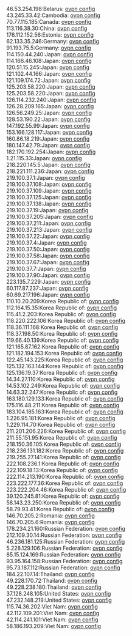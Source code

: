 46.53.254.198:Belarus: [ovpn config](vpn/46_53_254_198.ovpn)  
43.245.33.42:Cambodia: [ovpn config](vpn/43_245_33_42.ovpn)  
70.77.115.185:Canada: [ovpn config](vpn/70_77_115_185.ovpn)  
113.116.38.30:China: [ovpn config](vpn/113_116_38_30.ovpn)  
176.112.152.56:Estonia: [ovpn config](vpn/176_112_152_56.ovpn)  
62.133.35.246:Germany: [ovpn config](vpn/62_133_35_246.ovpn)  
91.193.75.5:Germany: [ovpn config](vpn/91_193_75_5.ovpn)  
114.150.44.240:Japan: [ovpn config](vpn/114_150_44_240.ovpn)  
114.166.46.108:Japan: [ovpn config](vpn/114_166_46_108.ovpn)  
120.51.15.245:Japan: [ovpn config](vpn/120_51_15_245.ovpn)  
121.102.44.166:Japan: [ovpn config](vpn/121_102_44_166.ovpn)  
121.109.174.72:Japan: [ovpn config](vpn/121_109_174_72.ovpn)  
125.203.58.220:Japan: [ovpn config](vpn/125_203_58_220.ovpn)  
125.203.58.220:Japan: [ovpn config](vpn/125_203_58_220.ovpn)  
126.114.232.240:Japan: [ovpn config](vpn/126_114_232_240.ovpn)  
126.28.209.165:Japan: [ovpn config](vpn/126_28_209_165.ovpn)  
126.56.249.25:Japan: [ovpn config](vpn/126_56_249_25.ovpn)  
128.53.190.22:Japan: [ovpn config](vpn/128_53_190_22.ovpn)  
147.192.55.99:Japan: [ovpn config](vpn/147_192_55_99.ovpn)  
153.166.128.117:Japan: [ovpn config](vpn/153_166_128_117.ovpn)  
160.86.18.219:Japan: [ovpn config](vpn/160_86_18_219.ovpn)  
180.147.42.79:Japan: [ovpn config](vpn/180_147_42_79.ovpn)  
182.170.192.254:Japan: [ovpn config](vpn/182_170_192_254.ovpn)  
1.21.115.33:Japan: [ovpn config](vpn/1_21_115_33.ovpn)  
218.220.145.5:Japan: [ovpn config](vpn/218_220_145_5.ovpn)  
218.221.111.236:Japan: [ovpn config](vpn/218_221_111_236.ovpn)  
219.100.37.1:Japan: [ovpn config](vpn/219_100_37_1.ovpn)  
219.100.37.108:Japan: [ovpn config](vpn/219_100_37_108.ovpn)  
219.100.37.109:Japan: [ovpn config](vpn/219_100_37_109.ovpn)  
219.100.37.125:Japan: [ovpn config](vpn/219_100_37_125.ovpn)  
219.100.37.138:Japan: [ovpn config](vpn/219_100_37_138.ovpn)  
219.100.37.19:Japan: [ovpn config](vpn/219_100_37_19.ovpn)  
219.100.37.205:Japan: [ovpn config](vpn/219_100_37_205.ovpn)  
219.100.37.211:Japan: [ovpn config](vpn/219_100_37_211.ovpn)  
219.100.37.213:Japan: [ovpn config](vpn/219_100_37_213.ovpn)  
219.100.37.22:Japan: [ovpn config](vpn/219_100_37_22.ovpn)  
219.100.37.4:Japan: [ovpn config](vpn/219_100_37_4.ovpn)  
219.100.37.50:Japan: [ovpn config](vpn/219_100_37_50.ovpn)  
219.100.37.58:Japan: [ovpn config](vpn/219_100_37_58.ovpn)  
219.100.37.67:Japan: [ovpn config](vpn/219_100_37_67.ovpn)  
219.100.37.7:Japan: [ovpn config](vpn/219_100_37_7.ovpn)  
219.100.37.90:Japan: [ovpn config](vpn/219_100_37_90.ovpn)  
223.135.7.229:Japan: [ovpn config](vpn/223_135_7_229.ovpn)  
60.117.87.237:Japan: [ovpn config](vpn/60_117_87_237.ovpn)  
60.69.217.196:Japan: [ovpn config](vpn/60_69_217_196.ovpn)  
110.10.20.209:Korea Republic of: [ovpn config](vpn/110_10_20_209.ovpn)  
112.164.15.35:Korea Republic of: [ovpn config](vpn/112_164_15_35.ovpn)  
115.41.2.203:Korea Republic of: [ovpn config](vpn/115_41_2_203.ovpn)  
118.220.222.106:Korea Republic of: [ovpn config](vpn/118_220_222_106.ovpn)  
118.36.111.168:Korea Republic of: [ovpn config](vpn/118_36_111_168.ovpn)  
118.37.198.50:Korea Republic of: [ovpn config](vpn/118_37_198_50.ovpn)  
119.66.40.139:Korea Republic of: [ovpn config](vpn/119_66_40_139.ovpn)  
121.165.87.162:Korea Republic of: [ovpn config](vpn/121_165_87_162.ovpn)  
121.182.194.153:Korea Republic of: [ovpn config](vpn/121_182_194_153.ovpn)  
122.45.143.225:Korea Republic of: [ovpn config](vpn/122_45_143_225.ovpn)  
125.132.163.144:Korea Republic of: [ovpn config](vpn/125_132_163_144.ovpn)  
125.136.19.37:Korea Republic of: [ovpn config](vpn/125_136_19_37.ovpn)  
14.34.27.110:Korea Republic of: [ovpn config](vpn/14_34_27_110.ovpn)  
14.53.102.249:Korea Republic of: [ovpn config](vpn/14_53_102_249.ovpn)  
14.63.32.247:Korea Republic of: [ovpn config](vpn/14_63_32_247.ovpn)  
163.180.129.133:Korea Republic of: [ovpn config](vpn/163_180_129_133.ovpn)  
175.116.48.211:Korea Republic of: [ovpn config](vpn/175_116_48_211.ovpn)  
183.104.185.163:Korea Republic of: [ovpn config](vpn/183_104_185_163.ovpn)  
1.226.95.181:Korea Republic of: [ovpn config](vpn/1_226_95_181.ovpn)  
1.229.114.70:Korea Republic of: [ovpn config](vpn/1_229_114_70.ovpn)  
211.201.206.226:Korea Republic of: [ovpn config](vpn/211_201_206_226.ovpn)  
211.55.151.95:Korea Republic of: [ovpn config](vpn/211_55_151_95.ovpn)  
218.150.36.105:Korea Republic of: [ovpn config](vpn/218_150_36_105.ovpn)  
218.236.131.182:Korea Republic of: [ovpn config](vpn/218_236_131_182.ovpn)  
219.255.27.141:Korea Republic of: [ovpn config](vpn/219_255_27_141.ovpn)  
222.108.236.1:Korea Republic of: [ovpn config](vpn/222_108_236_1.ovpn)  
222.109.18.13:Korea Republic of: [ovpn config](vpn/222_109_18_13.ovpn)  
222.114.213.190:Korea Republic of: [ovpn config](vpn/222_114_213_190.ovpn)  
223.222.177.36:Korea Republic of: [ovpn config](vpn/223_222_177_36.ovpn)  
223.222.204.46:Korea Republic of: [ovpn config](vpn/223_222_204_46.ovpn)  
39.120.245.81:Korea Republic of: [ovpn config](vpn/39_120_245_81.ovpn)  
58.143.23.250:Korea Republic of: [ovpn config](vpn/58_143_23_250.ovpn)  
58.79.93.41:Korea Republic of: [ovpn config](vpn/58_79_93_41.ovpn)  
146.70.205.2:Romania: [ovpn config](vpn/146_70_205_2.ovpn)  
146.70.205.6:Romania: [ovpn config](vpn/146_70_205_6.ovpn)  
178.234.21.160:Russian Federation: [ovpn config](vpn/178_234_21_160.ovpn)  
212.109.30.14:Russian Federation: [ovpn config](vpn/212_109_30_14.ovpn)  
46.236.181.125:Russian Federation: [ovpn config](vpn/46_236_181_125.ovpn)  
5.228.129.106:Russian Federation: [ovpn config](vpn/5_228_129_106.ovpn)  
85.15.124.169:Russian Federation: [ovpn config](vpn/85_15_124_169.ovpn)  
93.95.164.158:Russian Federation: [ovpn config](vpn/93_95_164_158.ovpn)  
95.73.187.112:Russian Federation: [ovpn config](vpn/95_73_187_112.ovpn)  
184.22.107.14:Thailand: [ovpn config](vpn/184_22_107_14.ovpn)  
49.228.170.72:Thailand: [ovpn config](vpn/49_228_170_72.ovpn)  
49.228.238.180:Thailand: [ovpn config](vpn/49_228_238_180.ovpn)  
37.128.248.105:United States: [ovpn config](vpn/37_128_248_105.ovpn)  
47.232.148.219:United States: [ovpn config](vpn/47_232_148_219.ovpn)  
115.74.36.202:Viet Nam: [ovpn config](vpn/115_74_36_202.ovpn)  
42.112.109.201:Viet Nam: [ovpn config](vpn/42_112_109_201.ovpn)  
42.114.241.101:Viet Nam: [ovpn config](vpn/42_114_241_101.ovpn)  
58.186.193.209:Viet Nam: [ovpn config](vpn/58_186_193_209.ovpn)  
